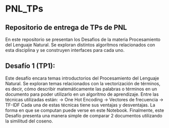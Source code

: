 # PNL_TPs
## Repositorio de entrega de TPs de PNL
En este repositorio se presentan los Desafios de la materia Procesamiento del Lenguaje Natural. Se exploran distintos algorítmos relacionados con esta disciplina y se construyen interfaces para cada uno.

## Desafío 1 (TP1):
Este desafío encara temas introductorios del Procesamiento del Lenguaje Natural. Se exploran temas relacionados con la vectorización de términos, es decir, cómo describir matemáticamente las palabras o términos en un documento para poder utilizarlo en un algorítmo de aprendizaje. Entre las técnicas utilizadas están:
  -> One Hot Encoding
  -> Vectores de frecuencia
  -> TF-IDF
Cada una de estas técnicas tiene sus ventajas y desventajas. La forma en que se computan puede verse en este Notebook.
Finalmente, este Desafío presenta una manera simple de comparar 2 documentos utilizando la similitud del coseno.
